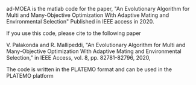 ad-MOEA is the matlab code for the paper, "An Evolutionary Algorithm for Multi and Many-Objective Optimization With Adaptive Mating and Environmental Selection" Published in IEEE access in 2020.

If you use this code, please cite to the following paper

V. Palakonda and R. Mallipeddi, "An Evolutionary Algorithm for Multi and Many-Objective Optimization With Adaptive Mating and Environmental Selection," in IEEE Access, vol. 8, pp. 82781-82796, 2020,

The code is written in the PLATEMO format and can be used in the PLATEMO platform
